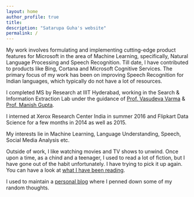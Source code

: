 ```yaml
---
layout: home
author_profile: true
title: 
description: "Satarupa Guha's website"
permalink: /
---
```


My work involves formulating and implementing cutting-edge product features for Microsoft in the area of Machine Learning, specifically, Natural Language Processing and Speech Recognition. Till date, I have contributed to products like Bing, Cortana and Microsoft Cognitive Services. The primary focus of my work has been on improving Speech Recognition for Indian languages, which typically do not have a lot of resources.

I completed MS by Research at IIIT Hyderabad, working in the Search & Information Extraction Lab under the guidance of [Prof. Vasudeva Varma](http://faculty.iiit.ac.in/~vv/Home.html) & [Prof. Manish Gupta](http://research.microsoft.com/en-us/people/gmanish/). 

I interned at Xerox Research Center India in summer 2016 and Flipkart Data Science for a few months in 2014 as well as 2015.

My interests lie in Machine Learning, Language Understanding, Speech, Social Media Analysis etc.

Outside of work, I like watching movies and TV shows to unwind. Once upon a time, as a chind and a teenager, I used to read a lot of fiction, but I have gone out of the habit unfortunately. I have trying to pick it up again. You can have a look at [what I have been reading](https://www.goodreads.com/review/list/48941817-satarupa-guha?shelf=read).


I used to maintain a [personal blog](https://afistfuloflife.wordpress.com) where I penned down some of my random thoughts.
